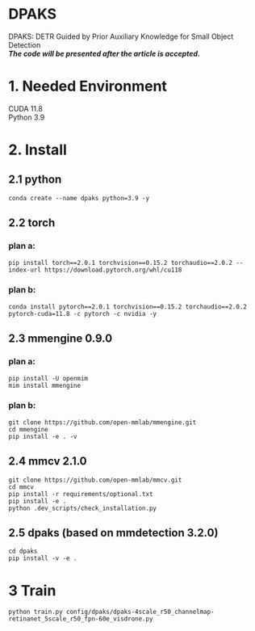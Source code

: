 # DPAKS
DPAKS: DETR Guided by Prior Auxiliary Knowledge for Small Object Detection  
_**The code will be presented after the article is accepted.**_
# 1. Needed Environment
CUDA 11.8   
Python 3.9
# 2. Install
## 2.1 python
    conda create --name dpaks python=3.9 -y
## 2.2 torch
### plan a:  
    pip install torch==2.0.1 torchvision==0.15.2 torchaudio==2.0.2 --index-url https://download.pytorch.org/whl/cu118
### plan b:  
    conda install pytorch==2.0.1 torchvision==0.15.2 torchaudio==2.0.2 pytorch-cuda=11.8 -c pytorch -c nvidia -y
## 2.3 mmengine 0.9.0
### plan a:  
    pip install -U openmim
    mim install mmengine
### plan b:  
    git clone https://github.com/open-mmlab/mmengine.git
    cd mmengine
    pip install -e . -v 
## 2.4 mmcv 2.1.0
    git clone https://github.com/open-mmlab/mmcv.git
    cd mmcv
    pip install -r requirements/optional.txt
    pip install -e .
    python .dev_scripts/check_installation.py
## 2.5 dpaks (based on mmdetection 3.2.0)
    cd dpaks
    pip install -v -e .
# 3 Train
    python train.py config/dpaks/dpaks-4scale_r50_channelmap-retinanet_5scale_r50_fpn-60e_visdrone.py
